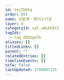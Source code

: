 ```yaml
---
id: tej7bbtq
order: 857
name: 论犯术・即兴小六壬
layer: 4
categoryId: cat_uWLHUZtI
tagIds:
  - tag_dE92ppTk
aliases: []
titledLinks: []
parent: ""
relatedEntries: []
timelineEvents: []
nsfw: false
lastUpdated: 1758087125
---
```


